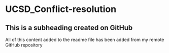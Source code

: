 # UCSD_Conflict-resolution

## This is a subheading created on GitHub

All of this content added to the readme file has been added from my remote GitHub repository
